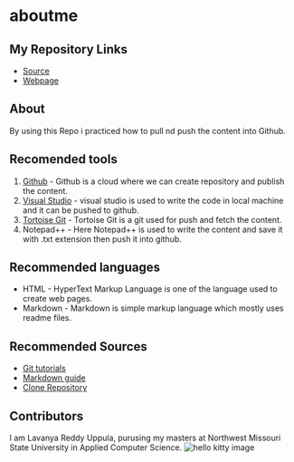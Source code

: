 # aboutme

## My Repository Links

- [Source](https://github.com/reddylavanya/aboutme)
- [Webpage]( https://reddylavanya.github.io/aboutme/)

## About

By using this Repo i practiced how to pull nd push the content into Github.

## Recomended tools

1. [Github](https://github.com/reddylavanya/aboutme) - Github is a cloud where we can create repository and publish the content.
1. [Visual Studio](https://code.visualstudio.com/) - visual studio is used to write the code in local machine and it can be pushed to github.
1. [Tortoise Git](https://tortoisegit.org/) - Tortoise Git is a git used for push and fetch the content.
1. Notepad++ - Here Notepad++ is used to write the content and save it with .txt extension then push it into github.

## Recommended languages

- HTML - HyperText Markup Language is one of the language used to create web pages.
- Markdown - Markdown is simple markup language which mostly uses readme files.

## Recommended Sources

- [Git tutorials](http://www.vogella.com/tutorials/Git/article.html)
- [Markdown guide](https://www.markdownguide.org/)
- [Clone Repository](https://help.github.com/articles/cloning-a-repository/)

## Contributors
I am Lavanya Reddy Uppula, purusing my masters at Northwest Missouri State University in Applied Computer Science.
![hello kitty image](https://www.petmd.com/sites/default/files/petmd-kitten-facts.jpg)